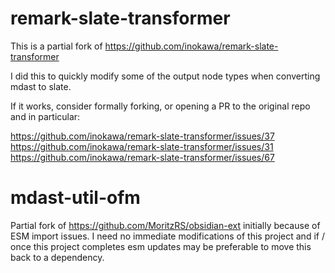 # remark-slate-transformer

This is a partial fork of https://github.com/inokawa/remark-slate-transformer

I did this to quickly modify some of the output node types when converting mdast to slate.

If it works, consider formally forking, or opening a PR to the original repo and in particular:

https://github.com/inokawa/remark-slate-transformer/issues/37
https://github.com/inokawa/remark-slate-transformer/issues/31
https://github.com/inokawa/remark-slate-transformer/issues/67

# mdast-util-ofm

Partial fork of https://github.com/MoritzRS/obsidian-ext initially because of ESM import issues. I need no immediate modifications of this project and if / once this project completes esm updates may be preferable to move this back to a dependency.
